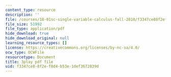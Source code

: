 ```yaml
---
content_type: resource
description: ''
file: /courses/18-01sc-single-variable-calculus-fall-2010/f3347ce88f2ef8d4b53e1def3672839d_twzGBqPeW0M.pdf
file_size: 51992
file_type: application/pdf
hide_download: true
hide_download_original: null
learning_resource_types: []
license: https://creativecommons.org/licenses/by-nc-sa/4.0/
ocw_type: OCWFile
resourcetype: Document
title: 3play pdf file
uid: f3347ce8-8f2e-f8d4-b53e-1def3672839d
---
```

